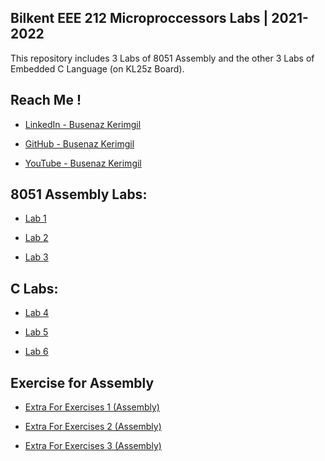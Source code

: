 
## Bilkent EEE 212 Microproccessors Labs | 2021-2022
This repository includes 3 Labs of 8051 Assembly and the other 3 Labs of Embedded C Language (on KL25z Board).


## Reach Me !

- [LinkedIn - Busenaz Kerimgil](https://www.linkedin.com/in/busenaz-kerimgil-481214224/)

- [GitHub - Busenaz Kerimgil](https://github.com/busenaz-code-learner)

- [YouTube - Busenaz Kerimgil](https://www.youtube.com/channel/UCAApKfUfHxu7s1KK96e2XaQ)
  
## 8051 Assembly Labs:
- [Lab 1](https://github.com/busenaz-code-learner/Bilkent-EEE-212---Microprocessors-Labs/tree/main/Lab%201)

- [Lab 2](https://github.com/busenaz-code-learner/Bilkent-EEE-212---Microprocessors-Labs/tree/main/Lab%202)

- [Lab 3](https://github.com/busenaz-code-learner/Bilkent-EEE-212---Microprocessors-Labs/tree/main/Lab%203)

## C Labs:

- [Lab 4](https://github.com/busenaz-code-learner/Bilkent-EEE-212---Microprocessors-Labs/tree/main/Lab%204)

- [Lab 5](https://github.com/busenaz-code-learner/Bilkent-EEE-212---Microprocessors-Labs/tree/main/Lab%205)

- [Lab 6](https://github.com/busenaz-code-learner/Bilkent-EEE-212---Microprocessors-Labs/tree/main/Lab%206)

## Exercise for Assembly 

- [Extra For Exercises 1 (Assembly)](https://github.com/busenaz-code-learner/Bilkent-EEE-212---Microprocessors-Labs/tree/main/Extra%20For%20Exercises%201%20(Assembly))

- [Extra For Exercises 2 (Assembly)](https://github.com/busenaz-code-learner/Bilkent-EEE-212---Microprocessors-Labs/tree/main/Extra%20For%20Exercises%202%20(Assembly))

- [Extra For Exercises 3 (Assembly)](https://github.com/busenaz-code-learner/Bilkent-EEE-212---Microprocessors-Labs/tree/main/Extra%20For%20Exercises%203%20(Assembly))

